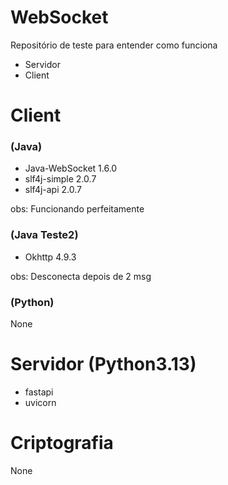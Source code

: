 # WebSocket

Repositório de teste para entender como funciona 

- Servidor
- Client

# Client 

### (Java)

- Java-WebSocket 1.6.0
- slf4j-simple 2.0.7
- slf4j-api 2.0.7
 
  
obs: Funcionando perfeitamente 


### (Java Teste2)
- Okhttp 4.9.3
  
obs: Desconecta depois de 2 msg


### (Python)
None

##

# Servidor (Python3.13)
- fastapi
- uvicorn


# Criptografia
None

